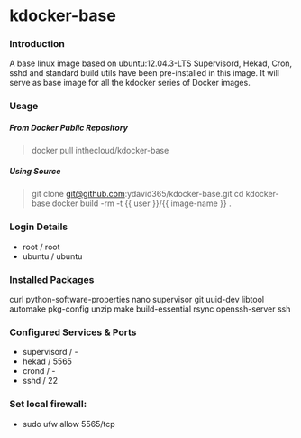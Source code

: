 kdocker-base
============

### Introduction

A base linux image based on ubuntu:12.04.3-LTS 
Supervisord, Hekad, Cron, sshd and standard build utils have been pre-installed in this image. It will serve as base image for all the kdocker series of Docker images.

### Usage

##### From Docker Public Repository

  > docker pull inthecloud/kdocker-base

##### Using Source

  > git clone git@github.com:ydavid365/kdocker-base.git
  > cd kdocker-base
  > docker build -rm -t {{ user }}/{{ image-name }} .

### Login Details

- root / root
- ubuntu / ubuntu

### Installed Packages

curl python-software-properties nano supervisor git uuid-dev libtool automake pkg-config unzip make build-essential rsync openssh-server ssh

### Configured Services & Ports

- supervisord / -
- hekad / 5565
- crond / -
- sshd / 22

### Set local firewall:

- sudo ufw allow 5565/tcp